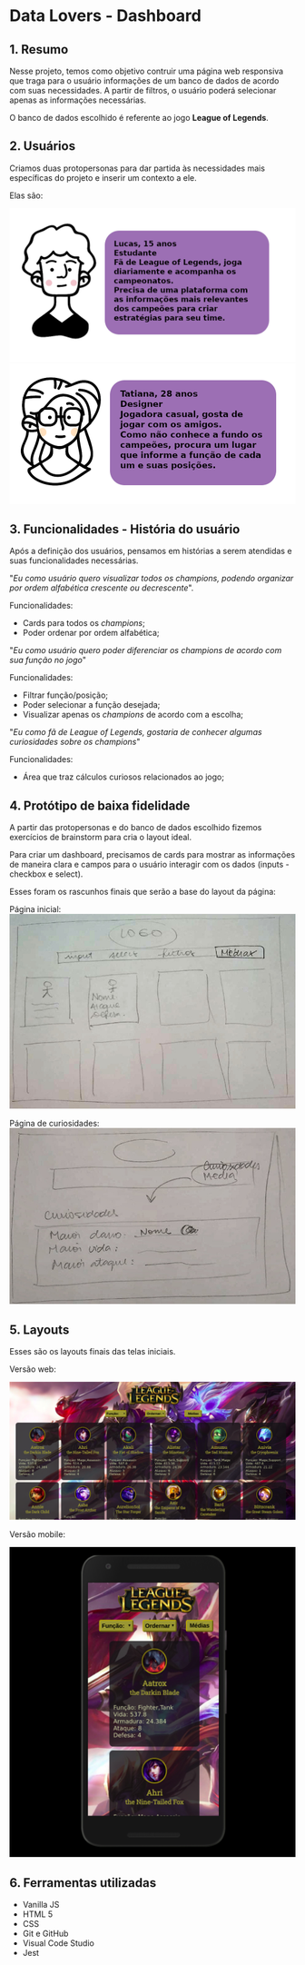# Data Lovers - Dashboard

## 1. Resumo
Nesse projeto, temos como objetivo contruir uma página web responsiva que traga para o usuário informações de um banco de dados de acordo com suas necessidades. A partir de filtros, o usuário poderá selecionar apenas as informações necessárias.

O banco de dados escolhido é referente ao jogo **League of Legends**.

## 2. Usuários
Criamos duas protopersonas para dar partida às necessidades mais específicas do projeto e inserir um contexto a ele.

Elas são:

![Protopersona1](src/img/persona1.png)
![Protopersona1](src/img/persona2.png)

## 3. Funcionalidades - História do usuário
Após a definição dos usuários, pensamos em histórias a serem atendidas e suas funcionalidades necessárias.

"*Eu como usuário quero visualizar todos os champions, podendo organizar por ordem alfabética crescente ou decrescente*".

Funcionalidades:

- Cards para todos os *champions*;
- Poder ordenar por ordem alfabética;

"*Eu como usuário quero poder diferenciar os champions de acordo com sua função no jogo*"

Funcionalidades:

- Filtrar função/posição;
- Poder selecionar a função desejada;
- Visualizar apenas os *champions* de acordo com a escolha;

"*Eu como fã de League of Legends, gostaria de conhecer algumas curiosidades sobre os champions*"

Funcionalidades:

- Área que traz cálculos curiosos relacionados ao jogo;

## 4. Protótipo de baixa fidelidade
A partir das protopersonas e do banco de dados escolhido fizemos exercícios de brainstorm para cria o layout ideal.

Para criar um dashboard, precisamos de cards para mostrar as informações de maneira clara e campos para o usuário interagir com os dados (inputs - checkbox e select).

Esses foram os rascunhos finais que serão a base do layout da página:

Página inicial:
![Protótipo 1](src/img/prototipo1.jpeg)

Página de curiosidades:
![Protótipo 2](src/img/prototipo2.jpeg)

## 5. Layouts
Esses são os layouts finais das telas iniciais.

Versão web:

![Layout 1](src/img/layout1.png)

Versão mobile:

![Layout 2](src/img/layout2.png)

## 6. Ferramentas utilizadas

- Vanilla JS
- HTML 5
- CSS
- Git e GitHub
- Visual Code Studio
- Jest